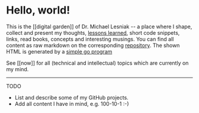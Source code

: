# Hello, world!

This is the [[digital garden]] of Dr. Michael Lesniak -- a place where I shape, collect and present my thoughts, [lessons learned](/tag-lessonslearned.html), short code snippets, links, read books, concepts and interesting musings. You can find all content as raw markdown on the corresponding [repository](https://github.com/mlesniak/homepage). The shown HTML is generated by a [simple go program](https://github.com/mlesniak/homepage/blob/master/main.go)

See [[now]] for all (technical and intellectual) topics which are currently on my mind.

--- 

TODO

-  List and describe some of my GitHub projects.
-  Add all content I have in mind, e.g. 100-10-1 :-)
  